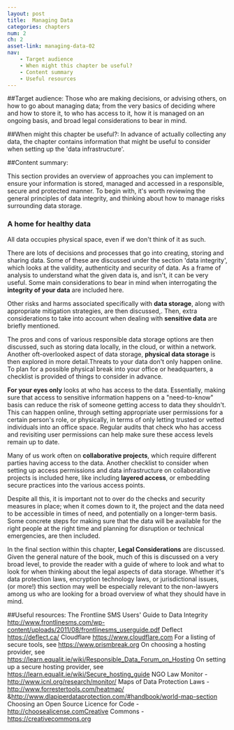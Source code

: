 ```yaml
---
layout: post
title:  Managing Data
categories: chapters
num: 2
ch: 2
asset-link: managing-data-02
nav: 
    - Target audience
    - When might this chapter be useful? 
    - Content summary
    - Useful resources
---
```


##<span id="target-audience">Target audience</span>:
Those who are making decisions, or advising others, on how to go about managing data; from the very basics of deciding where and how to store it, to who has access to it, how it is managed on an ongoing basis, and broad legal considerations to bear in mind. 

##<span id="useful">When might this chapter be useful?</span>:
In advance of actually collecting any data, the chapter contains information that might be useful to consider when setting up the 'data infrastructure'.

##<span id="content-summary">Content summary</span>:

This section provides an overview of approaches you can implement to ensure your information is stored, managed and accessed in a responsible, secure and protected manner. To begin with, it's worth reviewing the general principles of data integrity, and thinking about how to manage risks surrounding data storage.

### A home for healthy data 

All data occupies physical space, even if we don't think of it as such.

There are lots of decisions and processes that go into creating, storing and sharing data. Some of these are discussed under the section 'data integrity', which looks at the validity, authenticity and security of data. As a frame of analysis to understand what the given data is, and isn't, it can be very useful. Some main considerations to bear in mind when interrogating the **integrity of your data** are included here.

Other risks and harms associated specifically with **data storage**, along with appropriate mitigation strategies, are then discussed,. Then, extra considerations to take into account when dealing with **sensitive data** are briefly mentioned.

The pros and cons of various responsible data storage options are then discussed, such as storing data locally, in the cloud, or within a network. Another oft-overlooked aspect of data storage, **physical data storage** is then explored in more detail.Threats to your data don't only happen online. To plan for a possible physical break into your office or headquarters, a checklist is provided of things to consider in advance.

**For your eyes only** looks at who has access to the data. Essentially, making sure that access to sensitive information happens on a "need-to-know" basis can reduce the risk of someone getting access to data they shouldn't. This can happen online, through setting appropriate user permissions for a certain person's role, or physically, in terms of only letting trusted or vetted individuals into an office space. Regular audits that check who has access and revisiting user permissions can help make sure these access levels remain up to date.

Many of us work often on **collaborative projects**, which require different parties having access to the data. Another checklist to consider when setting up access permissions and data infrastructure on collaborative projects is included here, like including **layered access**, or embedding secure practices into the various access points.

Despite all this, it is important not to over do the checks and security measures in place; when it comes down to it, the project and the data need to be accessible in times of need, and potentially on a longer-term basis. Some concrete steps for making sure that the data will be available for the right people at the right time and planning for disruption or technical emergencies, are then included.

In the final section within this chapter, **Legal Considerations** are discussed. Given the general nature of the book, much of this is discussed on a very broad level, to provide the reader with a guide of where to look and what to look for when thinking about the legal aspects of data storage. Whether it's data protection laws, encryption technology laws, or jurisdictional issues, (or more!) this section may well be especially relevant to the non-lawyers among us who are looking for a broad overview of what they should have in mind.

##<span id="useful-resources">Useful resources</span>:
The Frontline SMS Users' Guide to Data Integrity http://www.frontlinesms.com/wp-content/uploads/2011/08/frontlinesms_userguide.pdf
Deflect https://deflect.ca/
Cloudflare https://www.cloudflare.com
For a listing of secure tools, see https://www.prismbreak.org
On choosing a hosting provider, see https://learn.equalit.ie/wiki/Responsible_Data_Forum_on_Hosting
On setting up a secure hosting provider, see https://learn.equalit.ie/wiki/Secure_hosting_guide
NGO Law Monitor - http://www.icnl.org/research/monitor/ Maps of Data Protection Laws - http://www.forrestertools.com/heatmap/ &http://www.dlapiperdataprotection.com/#handbook/world-map-section Choosing an Open Source Licence for Code - http://choosealicense.comCreative Commons - https://creativecommons.org
